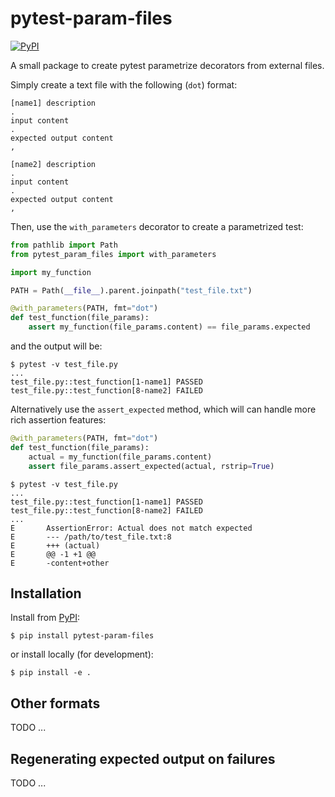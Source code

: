 # pytest-param-files

[![PyPI][pypi-badge]][pypi-link]

A small package to create pytest parametrize decorators from external files.

Simply create a text file with the following (`dot`) format:

```
[name1] description
.
input content
.
expected output content
,

[name2] description
.
input content
.
expected output content
,
```

Then, use the `with_parameters` decorator to create a parametrized test:

```python
from pathlib import Path
from pytest_param_files import with_parameters

import my_function

PATH = Path(__file__).parent.joinpath("test_file.txt")

@with_parameters(PATH, fmt="dot")
def test_function(file_params):
    assert my_function(file_params.content) == file_params.expected
```

and the output will be:

```console
$ pytest -v test_file.py
...
test_file.py::test_function[1-name1] PASSED
test_file.py::test_function[8-name2] FAILED
```

Alternatively use the `assert_expected` method, which will can handle more rich assertion features:

```python
@with_parameters(PATH, fmt="dot")
def test_function(file_params):
    actual = my_function(file_params.content)
    assert file_params.assert_expected(actual, rstrip=True)
```

```console
$ pytest -v test_file.py
...
test_file.py::test_function[1-name1] PASSED
test_file.py::test_function[8-name2] FAILED
...
E       AssertionError: Actual does not match expected
E       --- /path/to/test_file.txt:8
E       +++ (actual)
E       @@ -1 +1 @@
E       -content+other
```

## Installation

Install from [PyPI][pypi-link]:

```console
$ pip install pytest-param-files
```

or install locally (for development):

```console
$ pip install -e .
```

## Other formats

TODO ...

## Regenerating expected output on failures

TODO ...

[pypi-badge]: https://img.shields.io/pypi/v/pytest_param_files.svg
[pypi-link]: https://pypi.org/project/pytest_param_files
